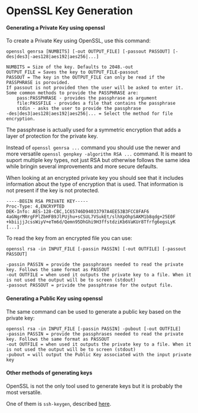 # OpenSSL Key Generation

#### **Generating a Private Key using openssl**

To create a Private Key using OpenSSL, use this command:

```
openssl genrsa [NUMBITS] [-out OUTPUT_FILE] [-passout PASSOUT] [-des|des3|-aes128|aes192|aes256|...]

NUMBITS = Size of the key. Defaults to 2048.-out 
OUTPUT_FILE = Saves the key to OUTPUT_FILE-passout 
PASSOUT = The key in the OUTPUT_FILE can only be read if the PASSPHRASE is porovided.
If passout is not provided then the user will be asked to enter it. 
Some common methods to provide the PASSPHRASE are:
    pass:PASSPHRASE - provides the passphrase as argument
    file:PASSFILE - provides a file that contains the passphrase
    stdin - asks the user to provide the passphrase
-des|des3|aes128|aes192|aes256|... = Select the method for file encryption.
```

The passphrase is actually used for a symmetric encryption that adds a layer of protection for the private key.

Instead of `openssl genrsa ...` command you should use the newer and more versatile `openssl genpkey -algorithm RSA ...` command. It is meant to suport multiple key types, not just RSA but otherwise follows the same idea while bringin several improvements and more secure defaults.

When looking at an encrypted private key you should see that it includes information about the type of encryption that is used. That information is not present if the key is not protected.

```
-----BEGIN RSA PRIVATE KEY-----
Proc-Type: 4,ENCRYPTED
DEK-Info: AES-128-CBC,1C65746D94033797A4EE53B3FCC8FAF6
4aGNgrMRrgFPlZbHFB9JlPUjhu+sCSUL7VSukEt/slhXpOhpSAKM1b8qdg+25E0F
+kbiijjJcssWiyV+eTm6d/Qemn95DhGhi9H3ffstdziKb6VaKUr8Tfrfg6egsLyK
[...]
```

To read the key from an encrypted file you can use:

```
openssl rsa -in INPUT_FILE [-passin PASSIN] [-out OUTFILE] [-passout PASSOUT]

-passin PASSIN = provide the passphrases needed to read the private key. Follows the same format as PASSOUT
-out OUTFILE = when used it outputs the private key to a file. When it is not used the output will be to screen (stdout)
-passout PASSOUT = privide the passphtrase for the output file.
```

#### **Generating a Public Key using openssl**

The same command can be used to generate a public key based on the private key:

```
openssl rsa -in INPUT_FILE [-passin PASSIN] -pubout [-out OUTFILE]
-passin PASSIN = provide the passphrases needed to read the private key. Follows the same format as PASSOUT
-out OUTFILE = when used it outputs the private key to a file. When it is not used the output will be to screen (stdout)
-pubout = will output the Public Key associated with the input private key
```

#### **Other methods of generating keys**

OpenSSL is not the only tool used to generate keys but it is probably the most versatile.

One of them is `ssh-keygen`, described [here](broken-reference).
